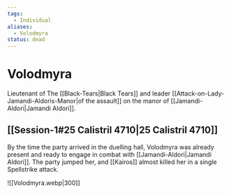 ```yaml
---
tags:
  - Individual
aliases:
  - Volodmyra
status: dead
---
```

# Volodmyra
Lieutenant of The [[Black-Tears|Black Tears]] and leader [[Attack-on-Lady-Jamandi-Aldoris-Manor|of the assault]] on the manor of [[Jamandi-Aldori|Jamandi Aldori]]. 
## [[Session-1#25 Calistril 4710|25 Calistril 4710]]
By the time the party arrived in the duelling hall, Volodmyra was already present and ready to engage in combat with [[Jamandi-Aldori|Jamandi Aldori]]. The party jumped her, and [[Kairos]] almost killed her in a single Spellstrike attack. 

![[Volodmyra.webp|300]] 